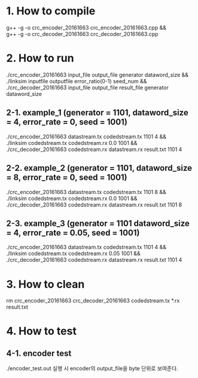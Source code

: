 # 1. How to compile
g++ -g -o crc_encoder_20161663 crc_encoder_20161663.cpp && \
g++ -g -o crc_decoder_20161663 crc_decoder_20161663.cpp

# 2. How to run
./crc_encoder_20161663 input_file output_file generator dataword_size && \
./linksim inputfile outputfile error_ratio(0-1) seed_num && \
./crc_decoder_20161663 input_file output_file result_file generator dataword_size

## 2-1. example_1 (generator = 1101, dataword_size = 4, error_rate = 0, seed = 1001)
./crc_encoder_20161663 datastream.tx codedstream.tx 1101 4 && \
./linksim codedstream.tx codedstream.rx 0.0 1001 && \
./crc_decoder_20161663 codedstream.rx datastream.rx result.txt 1101 4

## 2-2. example_2 (generator = 1101, dataword_size = 8, error_rate = 0, seed = 1001)
./crc_encoder_20161663 datastream.tx codedstream.tx 1101 8 && \
./linksim codedstream.tx codedstream.rx 0.0 1001 && \
./crc_decoder_20161663 codedstream.rx datastream.rx result.txt 1101 8

## 2-3. example_3 (generator = 1101 dataword_size = 4, error_rate = 0.05, seed = 1001)
./crc_encoder_20161663 datastream.tx codedstream.tx 1101 4 && \
./linksim codedstream.tx codedstream.rx 0.05 1001 && \
./crc_decoder_20161663 codedstream.rx datastream.rx result.txt 1101 4

# 3. How to clean
rm crc_encoder_20161663 crc_decoder_20161663 codedstream.tx *.rx result.txt

# 4. How to test
## 4-1. encoder test
./encoder_test.out
실행 시 encoder의 output_file을 byte 단위로 보여준다.
